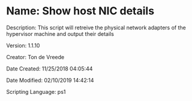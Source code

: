﻿# Name: Show host NIC details

Description: This script will retreive the physical network adapters of the hypervisor machine and output their details

Version: 1.1.10

Creator: Ton de Vreede

Date Created: 11/25/2018 04:05:44

Date Modified: 02/10/2019 14:42:14

Scripting Language: ps1

